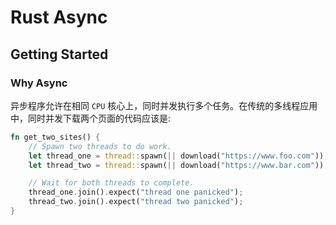 # Rust Async

## Getting Started

### Why Async

异步程序允许在相同 `CPU` 核心上，同时并发执行多个任务。在传统的多线程应用中，同时并发下载两个页面的代码应该是:

``` rust
fn get_two_sites() {
    // Spawn two threads to do work.
    let thread_one = thread::spawn(|| download("https://www.foo.com"));
    let thread_two = thread::spawn(|| download("https://www.bar.com"));

    // Wait for both threads to complete.
    thread_one.join().expect("thread one panicked");
    thread_two.join().expect("thread two panicked");
}
```
